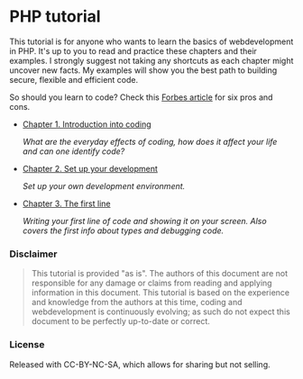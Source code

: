 # PHP tutorial

This tutorial is for anyone who wants to learn the basics of webdevelopment in PHP. It's up to you to read and practice these chapters and their examples. I strongly suggest not taking any shortcuts as each chapter might uncover new facts. My examples will show you the best path to building secure, flexible and efficient code.

So should you learn to code? Check this [Forbes article](http://www.forbes.com/sites/theyec/2013/12/18/should-you-learn-to-code-six-pros-and-cons/) for six pros and cons.

* [Chapter 1. Introduction into coding](https://github.com/Luceos/php-tutorial/blob/master/chapter.1.introduction.md)

   *What are the everyday effects of coding, how does it affect your life and can one identify code?*

* [Chapter 2. Set up your development](https://github.com/Luceos/php-tutorial/blob/master/chapter.2.setup.md)

   *Set up your own development environment.*

* [Chapter 3. The first line](https://github.com/Luceos/php-tutorial/blob/master/chapter.3.the-first-line.md)

   *Writing your first line of code and showing it on your screen. Also covers the first info about types and debugging code.*

### Disclaimer

> This tutorial is provided "as is". The authors of this document are not responsible for any damage or claims from reading and applying information in this document.
> This tutorial is based on the experience and knowledge from the authors at this time, coding and webdevelopment is continuously evolving; as such do not expect this document to be perfectly up-to-date or correct.

### License

Released with CC-BY-NC-SA, which allows for sharing but not selling.